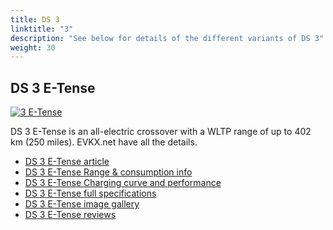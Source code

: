 ```yaml
---
title: DS 3
linktitle: "3"
description: "See below for details of the different variants of DS 3"
weight: 30
---
```

## DS 3 E-Tense

<a href="/models/ds/3/3_e-tense/"><img src="https://media.evkx.net/multimedia/models/ds/3/3_e-tense/main_1_st.jpg" class="img-fluid" alt="3 E-Tense" ></a>

DS 3 E-Tense is an all-electric crossover with a WLTP range of up to 402 km (250 miles). EVKX.net have all the details. 

- [DS 3 E-Tense article](/models/ds/3/3_e-tense/)
- [DS 3 E-Tense Range & consumption info](/models/ds/3/3_e-tense/rangeandconsumption)
- [DS 3 E-Tense Charging curve and performance](/models/ds/3/3_e-tense/chargingcurve)
- [DS 3 E-Tense full specifications](/models/ds/3/3_e-tense/specifications)
- [DS 3 E-Tense image gallery](/models/ds/3/3_e-tense/gallery)
- [DS 3 E-Tense reviews](/models/ds/3/3_e-tense/reviews)

